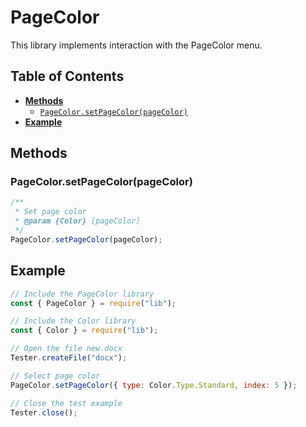 # PageColor

This library implements interaction with the PageColor menu.

## Table of Contents

-   [**Methods**](#methods)
    -   [`PageColor.setPageColor(pageColor)`](#pagecolorsetpagecolorpagecolor)
-   [**Example**](#example)

## Methods

### PageColor.setPageColor(pageColor)

```javascript
/**
 * Set page color
 * @param {Color} [pageColor]
 */
PageColor.setPageColor(pageColor);
```

## Example

```javascript
// Include the PageColor library
const { PageColor } = require("lib");

// Include the Color library
const { Color } = require("lib");

// Open the file new.docx
Tester.createFile("docx");

// Select page color
PageColor.setPageColor({ type: Color.Type.Standard, index: 5 });

// Close the test example
Tester.close();
```
